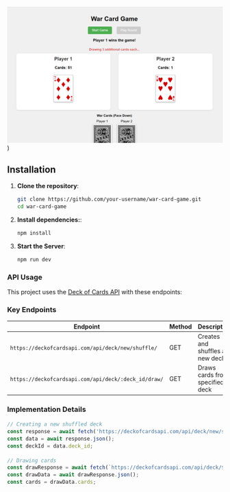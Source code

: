 ![screenshot of final project](https://github.com/BinuBims/BinuK_JavaScript_Web_App/blob/main/src/assets/scrennshot_game.png))

## Installation

1. **Clone the repository**:
   ```bash
   git clone https://github.com/your-username/war-card-game.git
   cd war-card-game

2. **Install dependencies:**:
    ```bash
    npm install

3. **Start the Server**:
    ```bash
    npm run dev

### API Usage

This project uses the [Deck of Cards API](https://deckofcardsapi.com/) with these endpoints:

### Key Endpoints

| Endpoint | Method | Description |
|----------|--------|-------------|
| `https://deckofcardsapi.com/api/deck/new/shuffle/` | GET | Creates and shuffles a new deck |
| `https://deckofcardsapi.com/api/deck/:deck_id/draw/` | GET | Draws cards from specified deck |

### Implementation Details

```javascript
// Creating a new shuffled deck
const response = await fetch('https://deckofcardsapi.com/api/deck/new/shuffle/');
const data = await response.json();
const deckId = data.deck_id;

// Drawing cards
const drawResponse = await fetch(`https://deckofcardsapi.com/api/deck/${deckId}/draw/?count=52`);
const drawData = await drawResponse.json();
const cards = drawData.cards;